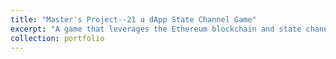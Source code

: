 ```yaml
---
title: "Master's Project--21 a dApp State Channel Game"
excerpt: "A game that leverages the Ethereum blockchain and state channels that allows for untrusting players to verifiable gamble off-chain. <br/><img src='/images/crypto.png'>"
collection: portfolio
---
```


<!-- This is an item in your portfolio. It can be have images or nice text. If you name the file .md, it will be parsed as markdown. If you name the file .html, it will be parsed as HTML. 
 -->